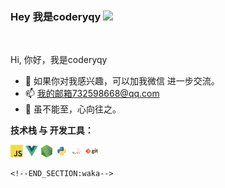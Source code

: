 ### Hey 我是coderyqy <img src="https://media.giphy.com/media/hvRJCLFzcasrR4ia7z/giphy.gif" width="25px">


<br />

Hi, 你好，我是coderyqy


  
- 💬 如果你对我感兴趣，可以加我微信 进一步交流。
- 📫 我的邮箱732598668@qq.com
- 📝 虽不能至，心向往之。

**技术栈 与 开发工具：**  

<code><img height="20" src="https://raw.githubusercontent.com/github/explore/80688e429a7d4ef2fca1e82350fe8e3517d3494d/topics/javascript/javascript.png"></code>
<code><img height="20" src="https://raw.githubusercontent.com/github/explore/80688e429a7d4ef2fca1e82350fe8e3517d3494d/topics/vue/vue.png"></code>
<code><img height="20" src="https://raw.githubusercontent.com/github/explore/80688e429a7d4ef2fca1e82350fe8e3517d3494d/topics/nodejs/nodejs.png"></code>
<code><img height="20" src="https://raw.githubusercontent.com/github/explore/80688e429a7d4ef2fca1e82350fe8e3517d3494d/topics/python/python.png"></code>
<code><img height="20" src="https://raw.githubusercontent.com/github/explore/80688e429a7d4ef2fca1e82350fe8e3517d3494d/topics/mysql/mysql.png"></code>
<code><img height="20" src="https://raw.githubusercontent.com/github/explore/80688e429a7d4ef2fca1e82350fe8e3517d3494d/topics/git/git.png"></code>

```
<!--END_SECTION:waka-->


